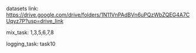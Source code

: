 
datasets link: https://drive.google.com/drive/folders/1N11VnPAdBVn6uPQzWbZQEG4A7CUqyz7P?usp=drive_link

mix_task: 1,3,5,6,7,8

logging_task: task10






